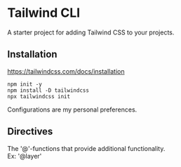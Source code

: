 # Tailwind CLI

A starter project for adding Tailwind CSS to your projects.

## Installation

https://tailwindcss.com/docs/installation

```
npm init -y
npm install -D tailwindcss
npx tailwindcss init
```

Configurations are my personal preferences.

## Directives

The '@'-functions that provide additional functionality.   
Ex: '@layer'

